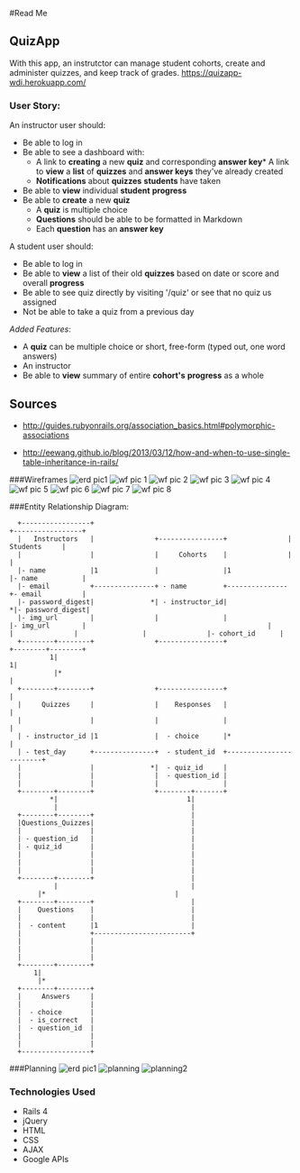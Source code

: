 #Read Me

## QuizApp

With this app, an instrutctor can manage student cohorts, create and administer quizzes, and keep track of grades.
https://quizapp-wdi.herokuapp.com/

### User Story:

An instructor user should:
* Be able to log in
* Be able to see a dashboard with:
    * A link to **creating** a new **quiz** and corresponding **answer key*** A link to **view** a **list** of **quizzes** and **answer keys** they've already created
    * **Notifications** about **quizzes** **students** have taken
* Be able to **view** individual **student** **progress**
* Be able to **create** a new **quiz**
    * A **quiz** is multiple choice 
    * **Questions** should be able to be formatted in Markdown
    * Each **question** has an **answer key**

A student user should:
* Be able to log in
* Be able to **view** a list of their old **quizzes** based on date or score and overall **progress**
* Be able to see quiz directly by visiting '/quiz' or see that no quiz us assigned
* Not be able to take a quiz from a previous day


*Added Features*:
* A **quiz** can be multiple choice or short, free-form (typed out, one word answers)
* An instructor 
* Be able to **view** summary of entire **cohort's** **progress** as a whole

## Sources
* http://guides.rubyonrails.org/association_basics.html#polymorphic-associations

* http://eewang.github.io/blog/2013/03/12/how-and-when-to-use-single-table-inheritance-in-rails/

###Wireframes 
![erd pic1](md_images/ERDv1.png)
![wf pic 1](md_images/wireframes/instructor_create_quiz.png)
![wf pic 2](md_images/wireframes/instructor_dashboard.png)
![wf pic 3](md_images/wireframes/instructor_view_one_student.png)
![wf pic 4](md_images/wireframes/instructor_viewing_students.png)
![wf pic 5](md_images/wireframes/landing_page.png)
![wf pic 6](md_images/wireframes/student_dashboard.png)
![wf pic 7](md_images/wireframes/student_quiz.png)
![wf pic 8](md_images/wireframes/student_view_instructor.png)

###Entity Relationship Diagram:
```
  +-----------------+                                                +-----------------+
  |   Instructors   |               +----------------+               |    Students     |
  |                 |               |     Cohorts    |               |                 |
  |- name           |1              |                |1              |- name           |
  |- email          +---------------+ - name         +---------------+- email          |
  |- password_digest|              *| - instructor_id|              *|- password_digest|
  |- img_url        |               |                |               |- img_url        |                                             |                 |               |                |               |- cohort_id      |
  +--------+--------+               +----------------+               +--------+--------+
          1|                                                                 1|
           |*                                                                 |
  +--------+--------+               +----------------+                        |
  |     Quizzes     |               |    Responses   |                        |           
  |                 |               |                |                        |
  | - instructor_id |1              |  - choice      |*                       |        
  | - test_day      +---------------+  - student_id  +------------------------+                                     
  |                 |              *|  - quiz_id     |                                 
  |                 |               |  - question_id | 
  |                 |               |                | 
  +--------+--------+               +--------+-------+  
          *|                                1| 
           |                                 |
  +--------+--------+                        |
  |Questions_Quizzes|                        |
  |                 |                        | 
  | - question_id   |                        |
  | - quiz_id       |                        |
  |                 |                        |
  |                 |                        |
  |                 |                        |
  +--------+--------+                        | 
           |                                 |
       |*                                |
  +--------+--------+                        |
  |    Questions    |                        |
  |                 |                        |
  |  - content      |1                       | 
  |                 +------------------------+
  |                 |
  |                 |
  |                 |
  +--------+--------+      
      1|
       |*
  +--------+--------+
  |     Answers     |
  |                 |
  |  - choice       |
  |  - is_correct   |
  |  - question_id  |
  |                 |
  |                 |
  +-----------------+
```

###Planning
![erd pic1](md_images/ERDv1.png)
![planning](md_images/planning.png)
![planning2](md_images/profx.png)

### Technologies Used
- Rails 4
- jQuery
- HTML
- CSS
- AJAX
- Google APIs
